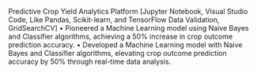 Predictive Crop Yield Analytics Platform [Jupyter Notebook, Visual Studio Code, Like Pandas, Scikit-learn, and TensorFlow Data 
Validation, GridSearchCV] 
•	Pioneered a Machine Learning model using Naive Bayes and Classifier algorithms, achieving a 50% increase in crop outcome prediction accuracy. 
•	Developed a Machine Learning model with Naive Bayes and Classifier algorithms, elevating crop outcome prediction accuracy by 50% through real-time data analysis. 
